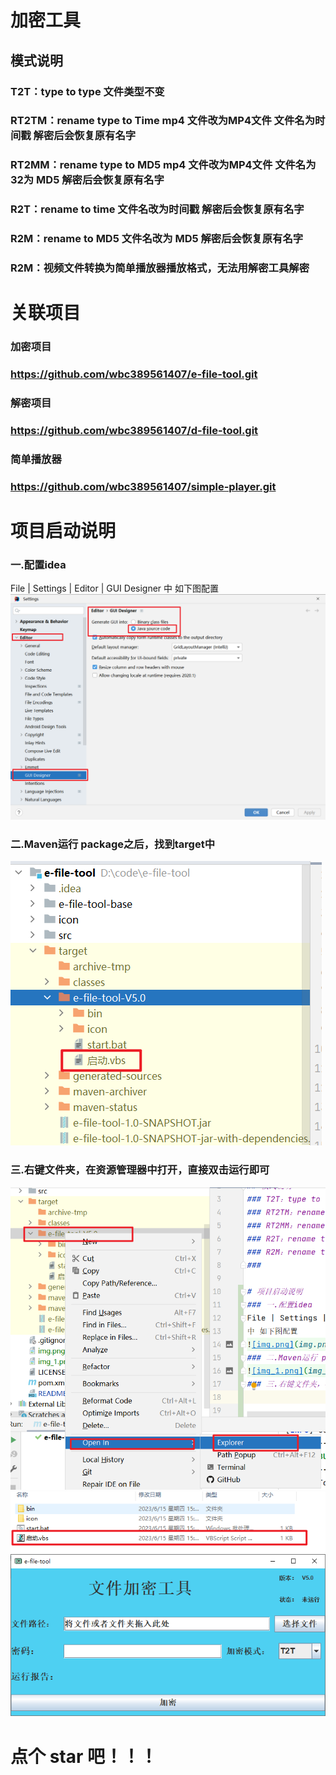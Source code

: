 # 加密工具 
## 模式说明
### T2T：type to type 文件类型不变
### RT2TM：rename type to Time mp4 文件改为MP4文件 文件名为时间戳 解密后会恢复原有名字
### RT2MM：rename type to MD5 mp4 文件改为MP4文件 文件名为 32为 MD5 解密后会恢复原有名字
### R2T：rename to time 文件名改为时间戳  解密后会恢复原有名字 
### R2M：rename to MD5  文件名改为 MD5 解密后会恢复原有名字
### R2M：视频文件转换为简单播放器播放格式，无法用解密工具解密

# 关联项目
### 加密项目
### https://github.com/wbc389561407/e-file-tool.git

### 解密项目
### https://github.com/wbc389561407/d-file-tool.git

### 简单播放器
### https://github.com/wbc389561407/simple-player.git


# 项目启动说明
### 一.配置idea
File | Settings | Editor | GUI Designer
中 如下图配置
![img.png](img.png)
### 二.Maven运行 package之后，找到target中
![img_1.png](img_1.png)
### 三.右键文件夹，在资源管理器中打开，直接双击运行即可
![img_2.png](img_2.png)
![img_3.png](img_3.png)
![img_4.png](img_4.png)
# 点个 star 吧！！！

